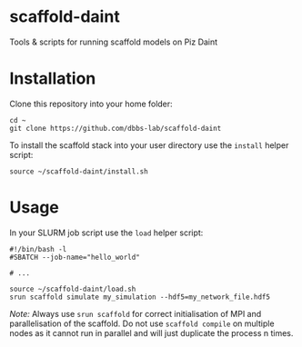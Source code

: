# scaffold-daint
Tools &amp; scripts for running scaffold models on Piz Daint

# Installation

Clone this repository into your home folder:

    cd ~
    git clone https://github.com/dbbs-lab/scaffold-daint

To install the scaffold stack into your user directory use the `install` helper script:

    source ~/scaffold-daint/install.sh

# Usage

In your SLURM job script use the `load` helper script:

```
#!/bin/bash -l
#SBATCH --job-name="hello_world"

# ...

source ~/scaffold-daint/load.sh
srun scaffold simulate my_simulation --hdf5=my_network_file.hdf5
```

*Note:* Always use `srun scaffold` for correct initialisation of MPI and parallelisation of the scaffold. Do not use `scaffold compile` on multiple nodes as it cannot run in parallel and will just duplicate the process n times.
